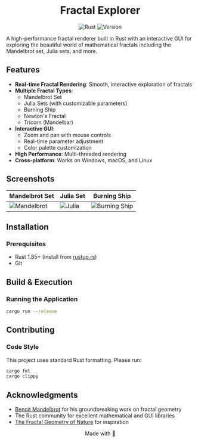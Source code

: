 <div align="center">
    <h1>Fractal Explorer</h1>
</div>

<div align="center">
    <img src="https://img.shields.io/badge/Rust-dea584?style=for-the-badge&logo=rust&logoColor=white" alt="Rust" />
    <img src="https://img.shields.io/badge/Version-0.0.1-informational?style=for-the-badge" alt="Version" />
</div>

A high-performance fractal renderer built in Rust with an interactive GUI for exploring the beautiful world of
mathematical fractals including the Mandelbrot set, Julia sets, and more.

## Features

- **Real-time Fractal Rendering**: Smooth, interactive exploration of fractals
- **Multiple Fractal Types**:
    - Mandelbrot Set
    - Julia Sets (with customizable parameters)
    - Burning Ship
    - Newton's Fractal
    - Tricorn (Mandelbar)
- **Interactive GUI**:
    - Zoom and pan with mouse controls
    - Real-time parameter adjustment
    - Color palette customization
- **High Performance**: Multi-threaded rendering
- **Cross-platform**: Works on Windows, macOS, and Linux

## Screenshots

| Mandelbrot Set                            | Julia Set                       | Burning Ship                                  |
|-------------------------------------------|---------------------------------|-----------------------------------------------|
| ![Mandelbrot](screenshots/mandelbrot.png) | ![Julia](screenshots/julia.png) | ![Burning Ship](screenshots/burning_ship.png) |

## Installation

### Prerequisites

- Rust 1.85+ (install from [rustup.rs](https://rustup.rs/))
- Git

## Build & Execution

### Running the Application

```bash
cargo run --release
```

## Contributing



### Code Style

This project uses standard Rust formatting. Please run:

```bash
cargo fmt
cargo clippy
```



## Acknowledgments

- [Benoit Mandelbrot](https://en.wikipedia.org/wiki/Benoit_Mandelbrot) for his groundbreaking work on fractal geometry
- The Rust community for excellent mathematical and GUI libraries
- [The Fractal Geometry of Nature](https://en.wikipedia.org/wiki/The_Fractal_Geometry_of_Nature) for inspiration

<p align="center">
  Made with 🦀
</p>
